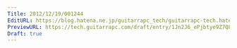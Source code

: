 ```yaml
---
Title: 2012/12/19/001244
EditURL: https://blog.hatena.ne.jp/guitarrapc_tech/guitarrapc-tech.hatenablog.com/atom/entry/6802418398340181872
PreviewURL: https://tech.guitarrapc.com/draft/entry/1Jn2J6_ePjbtye9Z7Q89lXQMp_U
Draft: true
---
```


